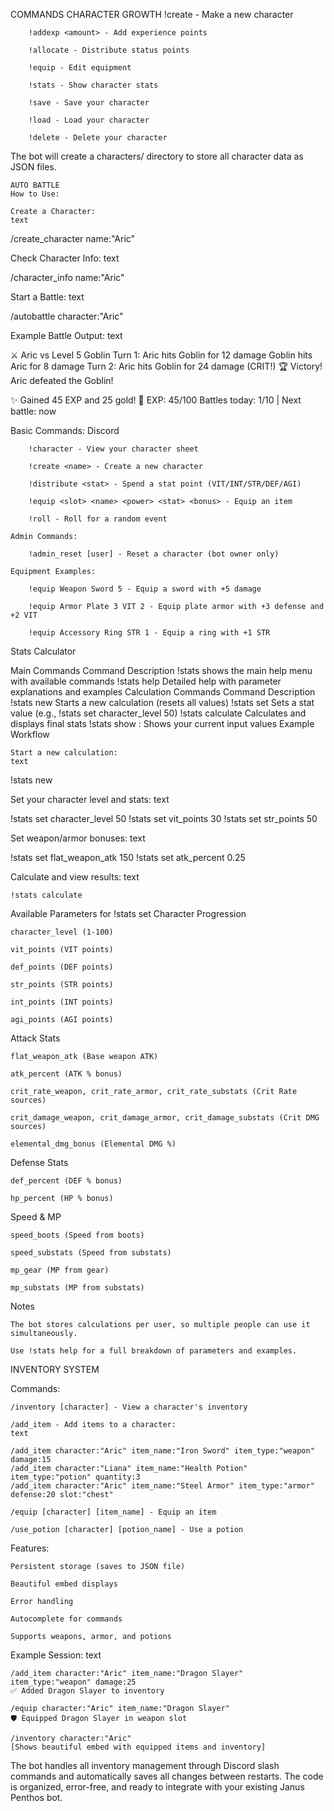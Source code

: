 
COMMANDS CHARACTER GROWTH 
        !create - Make a new character

        !addexp <amount> - Add experience points

        !allocate - Distribute status points

        !equip - Edit equipment

        !stats - Show character stats

        !save - Save your character

        !load - Load your character

        !delete - Delete your character

The bot will create a characters/ directory to store all character data as JSON files.











    AUTO BATTLE 
    How to Use:

    Create a Character:
    text

/create_character name:"Aric"

Check Character Info:
text

/character_info name:"Aric"

Start a Battle:
text

/autobattle character:"Aric"

Example Battle Output:
text

⚔️ Aric vs Level 5 Goblin
Turn 1: Aric hits Goblin for 12 damage
Goblin hits Aric for 8 damage
Turn 2: Aric hits Goblin for 24 damage (CRIT!)
🏆 Victory! Aric defeated the Goblin!

✨ Gained 45 EXP and 25 gold!
🔹 EXP: 45/100
Battles today: 1/10 | Next battle: now
    
    
    
    
    
    
    
    
    
    
    
    
    
    
    
   Basic Commands: Discord 

        !character - View your character sheet

        !create <name> - Create a new character

        !distribute <stat> - Spend a stat point (VIT/INT/STR/DEF/AGI)

        !equip <slot> <name> <power> <stat> <bonus> - Equip an item

        !roll - Roll for a random event

    Admin Commands:

        !admin_reset [user] - Reset a character (bot owner only)

    Equipment Examples:

        !equip Weapon Sword 5 - Equip a sword with +5 damage

        !equip Armor Plate 3 VIT 2 - Equip plate armor with +3 defense and +2 VIT

        !equip Accessory Ring STR 1 - Equip a ring with +1 STR


Stats Calculator 

Main Commands
Command	Description
!stats	shows the main help menu with available commands
!stats help	Detailed help with parameter explanations and examples
Calculation Commands
Command	Description
!stats new	Starts a new calculation (resets all values)
!stats set <parameter> <value>	Sets a stat value (e.g., !stats set character_level 50)
!stats calculate	Calculates and displays final stats
!stats show	: Shows your current input values
Example Workflow

    Start a new calculation:
    text

!stats new

Set your character level and stats:
text

!stats set character_level 50
!stats set vit_points 30
!stats set str_points 50

Set weapon/armor bonuses:
text

!stats set flat_weapon_atk 150
!stats set atk_percent 0.25

Calculate and view results:
text

    !stats calculate

Available Parameters for !stats set
Character Progression

    character_level (1-100)

    vit_points (VIT points)

    def_points (DEF points)

    str_points (STR points)

    int_points (INT points)

    agi_points (AGI points)

Attack Stats

    flat_weapon_atk (Base weapon ATK)

    atk_percent (ATK % bonus)

    crit_rate_weapon, crit_rate_armor, crit_rate_substats (Crit Rate sources)

    crit_damage_weapon, crit_damage_armor, crit_damage_substats (Crit DMG sources)

    elemental_dmg_bonus (Elemental DMG %)

Defense Stats

    def_percent (DEF % bonus)

    hp_percent (HP % bonus)

Speed & MP

    speed_boots (Speed from boots)

    speed_substats (Speed from substats)

    mp_gear (MP from gear)

    mp_substats (MP from substats)

Notes

    The bot stores calculations per user, so multiple people can use it simultaneously.

    Use !stats help for a full breakdown of parameters and examples.







INVENTORY SYSTEM 



Commands:

    /inventory [character] - View a character's inventory

    /add_item - Add items to a character:
    text

    /add_item character:"Aric" item_name:"Iron Sword" item_type:"weapon" damage:15
    /add_item character:"Liana" item_name:"Health Potion" item_type:"potion" quantity:3
    /add_item character:"Aric" item_name:"Steel Armor" item_type:"armor" defense:20 slot:"chest"

    /equip [character] [item_name] - Equip an item

    /use_potion [character] [potion_name] - Use a potion

Features:

    Persistent storage (saves to JSON file)

    Beautiful embed displays

    Error handling

    Autocomplete for commands

    Supports weapons, armor, and potions

Example Session:
text

    /add_item character:"Aric" item_name:"Dragon Slayer" item_type:"weapon" damage:25
    ✅ Added Dragon Slayer to inventory

    /equip character:"Aric" item_name:"Dragon Slayer"
    🛡️ Equipped Dragon Slayer in weapon slot

    /inventory character:"Aric"
    [Shows beautiful embed with equipped items and inventory]

The bot handles all inventory management through Discord slash commands and automatically saves all changes between restarts. The code is organized, error-free, and ready to integrate with your existing Janus Penthos bot.
